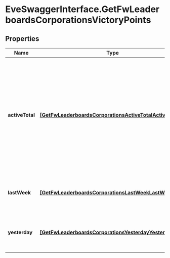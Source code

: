 # EveSwaggerInterface.GetFwLeaderboardsCorporationsVictoryPoints

## Properties
Name | Type | Description | Notes
------------ | ------------- | ------------- | -------------
**activeTotal** | [**[GetFwLeaderboardsCorporationsActiveTotalActiveTotal1]**](GetFwLeaderboardsCorporationsActiveTotalActiveTotal1.md) | Top 10 ranking of corporations active in faction warfare by total victory points. A corporation is considered \"active\" if they have participated in faction warfare in the past 14 days | 
**lastWeek** | [**[GetFwLeaderboardsCorporationsLastWeekLastWeek1]**](GetFwLeaderboardsCorporationsLastWeekLastWeek1.md) | Top 10 ranking of corporations by victory points in the past week | 
**yesterday** | [**[GetFwLeaderboardsCorporationsYesterdayYesterday1]**](GetFwLeaderboardsCorporationsYesterdayYesterday1.md) | Top 10 ranking of corporations by victory points in the past day | 


